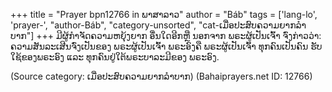 +++
title = "Prayer bpn12766 in ພາສາລາວ"
author = "Báb"
tags = ['lang-lo', 'prayer-', "author-Báb", "category-unsorted", "cat-ເມື່ອປະສົບຄວາມຍາກລໍາບາກ"]
+++
ມີຜູ້ກໍາຈັດຄວາມຫຍຸ້ງຍາກ ອື່ນໃດອີກຫຼື ນອກຈາກ ພຣະຜູ້ເປັນເຈົ້າ  ຈົ່ງກ່າວວ່າ: ຄວາມສັນລະເສີນຈົ່ງເປັນຂອງ ພຣະຜູ້ເປັນເຈົ້າ ພຣະອົງຄື ພຣະຜູ້ເປັນເຈົ້າ ທຸກຄົນເປັນຄົນ ຮັບໃຊ້ຂອງພຣະອົງ ແລະ ທຸກຄົນຢູ່ໃຕ້ພຣະບາລະມີຂອງ ພຣະອົງ.

(Source category: ເມື່ອປະສົບຄວາມຍາກລໍາບາກ)
(Bahaiprayers.net ID: 12766)
